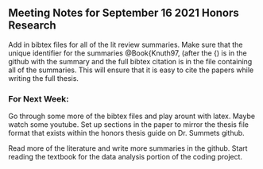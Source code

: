 ## Meeting Notes for September 16 2021 Honors Research

Add in bibtex files for all of the lit review summaries. Make sure that the unique identifier for the summaries @Book{Knuth97, (after the {) is in the github with the summary and the full bibtex citation is in the file containing all of the summaries. This will ensure that it is easy to cite the papers while writing the full thesis.

### For Next Week:

Go through some more of the bibtex files and play arount with latex. Maybe watch some youtube.
Set up sections in the paper to mirror the thesis file format that exists within the honors thesis guide on Dr. Summets github.

Read more of the literature and write more summaries in the github. Start reading the textbook for the data analysis portion of the coding project.
